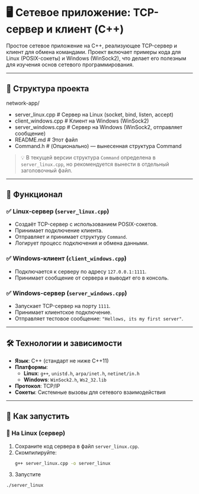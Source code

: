 # 🖥️ Сетевое приложение: TCP-сервер и клиент (C++)

Простое сетевое приложение на C++, реализующее TCP-сервер и клиент для обмена командами. Проект включает примеры кода для Linux (POSIX-сокеты) и Windows (WinSock2), что делает его полезным для изучения основ сетевого программирования.

---
## 📂 Структура проекта
network-app/
- server_linux.cpp        # Сервер на Linux (socket, bind, listen, accept)
- client_windows.cpp      # Клиент на Windows (WinSock2)
- server_windows.cpp      # Сервер на Windows (WinSock2, отправляет сообщение)
- README.md               # Этот файл
- Command.h               # (Опционально) — вынесенная структура Command

> 💡 В текущей версии структура `Command` определена в `server_linux.cpp`, но рекомендуется вынести в отдельный заголовочный файл.
---

## 🧩 Функционал

### ✅ Linux-сервер (`server_linux.cpp`)
- Создаёт TCP-сервер с использованием POSIX-сокетов.
- Принимает подключение клиента.
- Отправляет и принимает структуру `Command`.
- Логирует процесс подключения и обмена данными.

### ✅ Windows-клиент (`client_windows.cpp`)
- Подключается к серверу по адресу `127.0.0.1:1111`.
- Принимает сообщение от сервера и выводит его в консоль.

### ✅ Windows-сервер (`server_windows.cpp`)
- Запускает TCP-сервер на порту `1111`.
- Принимает клиентское подключение.
- Отправляет тестовое сообщение: `"Hellows, its my first server"`.

---

## 🛠️ Технологии и зависимости

- **Язык**: C++ (стандарт не ниже C++11)
- **Платформы**:
  - **Linux**: `g++`, `unistd.h`, `arpa/inet.h`, `netinet/in.h`
  - **Windows**: `WinSock2.h`, `Ws2_32.lib`
- **Протокол**: TCP/IP
- **Сокеты**: Системные вызовы для сетевого взаимодействия

---

## 🚀 Как запустить

### 🔹 На Linux (сервер)

1. Сохраните код сервера в файл `server_linux.cpp`.
2. Скомпилируйте:
   ```bash
   g++ server_linux.cpp -o server_linux
   ```
3. Запустите
```
./server_linux
```
